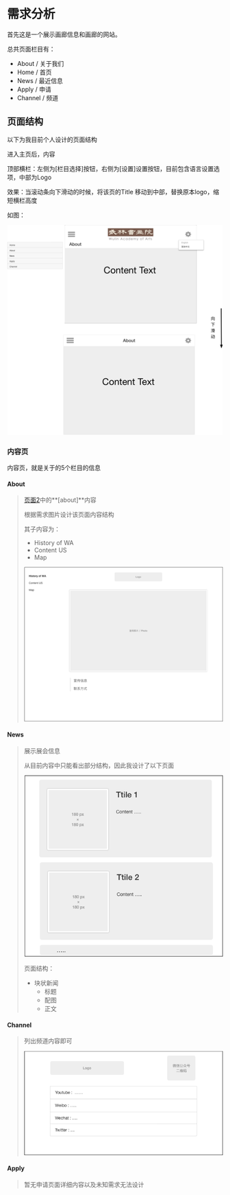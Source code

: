 # 需求分析

首先这是一个展示画廊信息和画廊的网站。

总共页面栏目有：

+ About / 关于我们
+ Home / 首页
+ News / 最近信息
+ Apply / 申请
+ Channel / 频道



## 页面结构

以下为我目前个人设计的页面结构

进入主页后，内容

顶部横栏：左侧为[栏目选择]按钮，右侧为[设置]设置按钮，目前包含语言设置选项，中部为Logo

效果：当滚动条向下滑动的时候，将该页的Title 移动到中部，替换原本logo，缩短横栏高度

如图：

![](./images/Structure.png)



### 内容页

内容页，就是关于的5个栏目的信息



#### About

> [页面2](../v0.0.1/website2.pdf)中的**[about]**内容
>
> 根据需求图片设计该页面内容结构
>
> 其子内容为：
>
> + History  of WA
> + Content US
> + Map
>
> ![About](./images/About.png)
>
> 

#### News

> 展示展会信息
>
>  从目前内容中只能看出部分结构，因此我设计了以下页面
>
> ![News](./images/News.png)
>
> 页面结构：
>
> - 块状新闻
>   - 标题
>   - 配图
>   - 正文

#### Channel

> 列出频道内容即可
>
> ![](./images/Channel.png)



#### Apply

> 暂无申请页面详细内容以及未知需求无法设计



